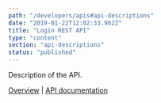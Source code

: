 ```yaml
---
path: "/developers/apis#api-descriptions"
date: "2019-01-22T12:02:33.962Z"
title: "Login REST API"
type: "content"
section: "api-descriptions"
status: "published"
---
```

Description of the API. 

[Overview](/developers/apis/login-rest-api) | [API documentation](https://docs.oftrust.net/#loginapi)
